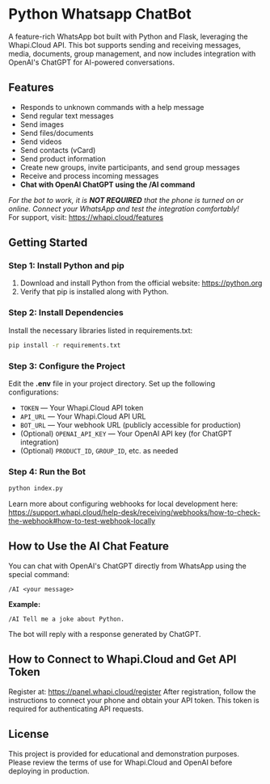 # Python Whatsapp ChatBot

A feature-rich WhatsApp bot built with Python and Flask, leveraging the Whapi.Cloud API. This bot supports sending and receiving messages, media, documents, group management, and now includes integration with OpenAI's ChatGPT for AI-powered conversations.

## Features
- Responds to unknown commands with a help message
- Send regular text messages
- Send images
- Send files/documents
- Send videos
- Send contacts (vCard)
- Send product information
- Create new groups, invite participants, and send group messages
- Receive and process incoming messages
- **Chat with OpenAI ChatGPT using the /AI command**

<em>For the bot to work, it is <b>NOT REQUIRED</b> that the phone is turned on or online. Connect your WhatsApp and test the integration comfortably!</em> <br/> For support, visit: https://whapi.cloud/features

## Getting Started

### Step 1: Install Python and pip
1. Download and install Python from the official website: https://python.org
2. Verify that pip is installed along with Python.

### Step 2: Install Dependencies
Install the necessary libraries listed in requirements.txt:
```sh
pip install -r requirements.txt
```

### Step 3: Configure the Project
Edit the <b>.env</b> file in your project directory. Set up the following configurations:
- `TOKEN` — Your Whapi.Cloud API token
- `API_URL` — Your Whapi.Cloud API URL
- `BOT_URL` — Your webhook URL (publicly accessible for production)
- (Optional) `OPENAI_API_KEY` — Your OpenAI API key (for ChatGPT integration)
- (Optional) `PRODUCT_ID`, `GROUP_ID`, etc. as needed

### Step 4: Run the Bot
```sh
python index.py
```

Learn more about configuring webhooks for local development here: https://support.whapi.cloud/help-desk/receiving/webhooks/how-to-check-the-webhook#how-to-test-webhook-locally

## How to Use the AI Chat Feature

You can chat with OpenAI's ChatGPT directly from WhatsApp using the special command:

```
/AI <your message>
```

**Example:**
```
/AI Tell me a joke about Python.
```
The bot will reply with a response generated by ChatGPT.

## How to Connect to Whapi.Cloud and Get API Token
Register at: https://panel.whapi.cloud/register
After registration, follow the instructions to connect your phone and obtain your API token. This token is required for authenticating API requests.

## License
This project is provided for educational and demonstration purposes. Please review the terms of use for Whapi.Cloud and OpenAI before deploying in production.

